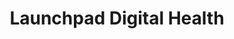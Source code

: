 ---
layout: firm_page
title: "Launchpad Digital Health"
id: "launchpdh.com"
permalink: "/launchpaddigitalhealthlaunchpdh.com/"
website: "https://www.launchpdh.com"
offices: "Emeryville (United States), San Francisco (United States)"
investment_stages: "Seed, Series A, Series B"
portfolio_companies: "Limelight Health, Medable, Hint Health, LifeDojo, Breezometer, InsightRx, Sensely, Patch, Watershed Health"
portfolio_link: "https://www.launchpdh.com/portfolio-investments"
investment_markets: "Digital Health"
founded_year: "2013"
description: "Launchpad Digital Health is a prolific early-stage venture capital firm invested in digital health. They support digital health startups through deep segment expertise and a network of industry partners. They provide significant capital, mentorship, and collaboration opportunities."
linkedin: "https://www.linkedin.com/company/launchpad-digital-health"
twitter: "https://twitter.com/Launchpdh_SF"
instagram: ""
team_page: "https://www.launchpdh.com/team"
investor_type: "Venture Capital"
crunchbase: "https://www.crunchbase.com/organization/launchpad-digital-health"
pitchbook: "https://pitchbook.com/profiles/investor/97079-95"

# SEO Optimization
meta_title: "Launchpad Digital Health - VC Firm - projectstartups.com"
meta_description: "Launchpad Digital Health, Launchpad Digital Health is a prolific early-stage venture capital firm invested in digital health. They support digital health startups through deep ..."
meta_keywords: "Launchpad Digital Health, Digital Health, VC firm, venture capital, startup investor, projectstartups.com"
canonical_url: "https://vc.projectstartups.com/launchpaddigitalhealthlaunchpdh.com/"
---